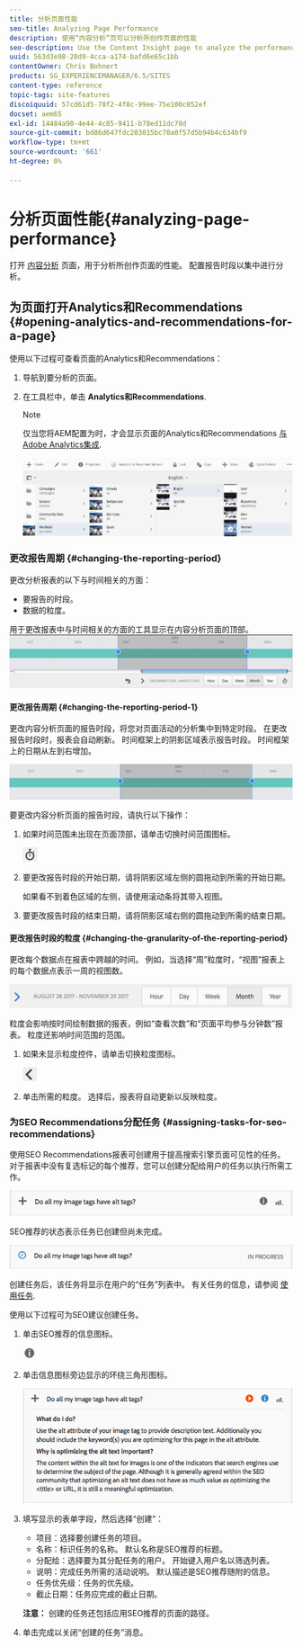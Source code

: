 ```yaml
---
title: 分析页面性能
seo-title: Analyzing Page Performance
description: 使用“内容分析”页可以分析所创作页面的性能
seo-description: Use the Content Insight page to analyze the performance of the page that you are authoring
uuid: 563d3e98-20d9-4cca-a174-bafd6e65c1bb
contentOwner: Chris Bohnert
products: SG_EXPERIENCEMANAGER/6.5/SITES
content-type: reference
topic-tags: site-features
discoiquuid: 57cd61d5-78f2-4f8c-99ee-75e100c052ef
docset: aem65
exl-id: 14484a90-4e44-4c85-9411-b78ed11dc70d
source-git-commit: bd86d647fdc203015bc70a0f57d5b94b4c634bf9
workflow-type: tm+mt
source-wordcount: '661'
ht-degree: 0%

---
```


# 分析页面性能{#analyzing-page-performance}

打开 [内容分析](/help/sites-authoring/content-insights.md) 页面，用于分析所创作页面的性能。 配置报告时段以集中进行分析。

## 为页面打开Analytics和Recommendations {#opening-analytics-and-recommendations-for-a-page}

使用以下过程可查看页面的Analytics和Recommendations：

1. 导航到要分析的页面。
1. 在工具栏中，单击 **Analytics和Recommendations**.

   >[!NOTE]
   >
   >仅当您将AEM配置为时，才会显示页面的Analytics和Recommendations [与Adobe Analytics集成](/help/sites-administering/adobeanalytics-connect.md).

   ![screen-shot_2019-03-05at115319](assets/screen-shot_2019-03-05at115319.png)

### 更改报告周期 {#changing-the-reporting-period}

更改分析报表的以下与时间相关的方面：

* 要报告的时段。
* 数据的粒度。

用于更改报表中与时间相关的方面的工具显示在内容分析页面的顶部。 ![chlimage_1-126](assets/chlimage_1-126.png)

#### 更改报告周期 {#changing-the-reporting-period-1}

更改内容分析页面的报告时段，将您对页面活动的分析集中到特定时段。 在更改报告时段时，报表会自动刷新。 时间框架上的阴影区域表示报告时段。 时间框架上的日期从左到右增加。

![chlimage_1-127](assets/chlimage_1-127.png)

要更改内容分析页面的报告时段，请执行以下操作：

1. 如果时间范围未出现在页面顶部，请单击切换时间范围图标。

   ![切换时间范围](do-not-localize/chlimage_1-22.png)

1. 要更改报告时段的开始日期，请将阴影区域左侧的圆拖动到所需的开始日期。

   如果看不到着色区域的左侧，请使用滚动条将其带入视图。

1. 要更改报告时段的结束日期，请将阴影区域右侧的圆拖动到所需的结束日期。

#### 更改报告时段的粒度 {#changing-the-granularity-of-the-reporting-period}

更改每个数据点在报表中跨越的时间。 例如，当选择“周”粒度时，“视图”报表上的每个数据点表示一周的视图数。

![screen_shot_2017-11-29at141001](assets/screen_shot_2017-11-29at141001.png)

粒度会影响按时间绘制数据的报表，例如“查看次数”和“页面平均参与分钟数”报表。 粒度还影响时间范围的范围。

1. 如果未显示粒度控件，请单击切换粒度图标。

   ![chlimage_1-128](assets/chlimage_1-128.png)

1. 单击所需的粒度。 选择后，报表将自动更新以反映粒度。

### 为SEO Recommendations分配任务 {#assigning-tasks-for-seo-recommendations}

使用SEO Recommendations报表可创建用于提高搜索引擎页面可见性的任务。 对于报表中没有复选标记的每个推荐，您可以创建分配给用户的任务以执行所需工作。

![chlimage_1-129](assets/chlimage_1-129.png)

SEO推荐的状态表示任务已创建但尚未完成。

![chlimage_1-130](assets/chlimage_1-130.png)

创建任务后，该任务将显示在用户的“任务”列表中。 有关任务的信息，请参阅 [使用任务](/help/sites-authoring/task-content.md).

使用以下过程可为SEO建议创建任务。

1. 单击SEO推荐的信息图标。

   ![“信息”图标](do-not-localize/chlimage_1-23.png)

1. 单击信息图标旁边显示的环绕三角形图标。

   ![chlimage_1-131](assets/chlimage_1-131.png)

1. 填写显示的表单字段，然后选择“创建”：

   * 项目：选择要创建任务的项目。
   * 名称：标识任务的名称。 默认名称是SEO推荐的标题。
   * 分配给：选择要为其分配任务的用户。 开始键入用户名以筛选列表。
   * 说明：完成任务所需的活动说明。 默认描述是SEO推荐随附的信息。
   * 任务优先级：任务的优先级。
   * 截止日期：任务应完成的截止日期。

   **注意：** 创建的任务还包括应用SEO推荐的页面的路径。

1. 单击完成以关闭“创建的任务”消息。
